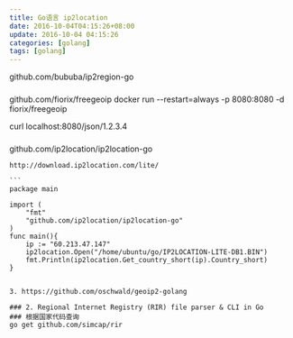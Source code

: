 ```yaml
---
title: Go语言 ip2location
date: 2016-10-04T04:15:26+08:00
update: 2016-10-04 04:15:26
categories: [golang]
tags: [golang]
---
```

github.com/bububa/ip2region-go
###
github.com/fiorix/freegeoip
docker run --restart=always -p 8080:8080 -d fiorix/freegeoip

curl localhost:8080/json/1.2.3.4
###

github.com/ip2location/ip2location-go

	http://download.ip2location.com/lite/

	```
	package main

	import (
		"fmt"
		"github.com/ip2location/ip2location-go"
	)
	func main(){
		ip := "60.213.47.147"
		ip2location.Open("/home/ubuntu/go/IP2LOCATION-LITE-DB1.BIN")
		fmt.Println(ip2location.Get_country_short(ip).Country_short)
	}
```

3. https://github.com/oschwald/geoip2-golang

### 2. Regional Internet Registry (RIR) file parser & CLI in Go
### 根据国家代码查询
go get github.com/simcap/rir
